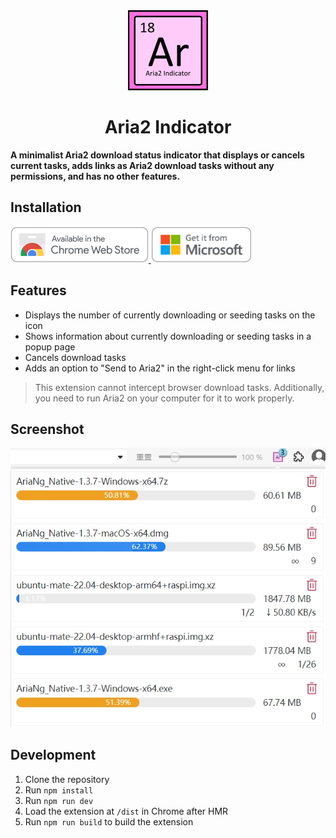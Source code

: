 <div align="center">

<img src="https://raw.githubusercontent.com/SchneeHertz/aria2-indicator/master/crx_file/icon/Ar.png" alt="icon.png" width="128"/>

# Aria2 Indicator
</div>

**A minimalist Aria2 download status indicator that displays or cancels current tasks, adds links as Aria2 download tasks without any permissions, and has no other features.**

## Installation

<a href="https://chromewebstore.google.com/detail/dnpnmiohajiajogiadhghepaholocnlj">
  <img height="58" src="https://raw.githubusercontent.com/SchneeHertz/aria2-indicator/master/screenshot/chrome_store.png" alt="Chrome Web Store">
</a>

<a href="https://microsoftedge.microsoft.com/addons/detail/aria2-indicator/ajgmkgldklfomncnmbkhlkaiecldnolk">
  <img height="58" src="https://raw.githubusercontent.com/SchneeHertz/aria2-indicator/master/screenshot/edge_store.png" alt="Edge Add-ons">
</a>

## Features

- Displays the number of currently downloading or seeding tasks on the icon
- Shows information about currently downloading or seeding tasks in a popup page
- Cancels download tasks
- Adds an option to "Send to Aria2" in the right-click menu for links

> This extension cannot intercept browser download tasks. Additionally, you need to run Aria2 on your computer for it to work properly.

## Screenshot

<img src="https://raw.githubusercontent.com/SchneeHertz/aria2-indicator/master/screenshot/popup.jpg" width="512"/>

## Development

1. Clone the repository
2. Run `npm install`
3. Run `npm run dev`
4. Load the extension at `/dist` in Chrome after HMR
5. Run `npm run build` to build the extension